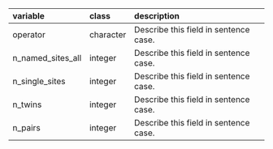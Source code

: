 |variable          |class     |description                           |
|:-----------------|:---------|:-------------------------------------|
|operator          |character |Describe this field in sentence case. |
|n_named_sites_all |integer   |Describe this field in sentence case. |
|n_single_sites    |integer   |Describe this field in sentence case. |
|n_twins           |integer   |Describe this field in sentence case. |
|n_pairs           |integer   |Describe this field in sentence case. |
